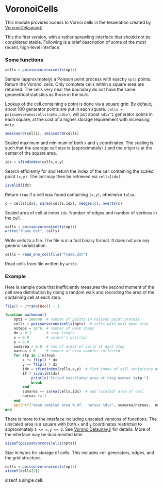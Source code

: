 # VoronoiCells

This module provides access to Vornoi cells in the tesselation created
by [VoronoiDelaunay.jl](https://github.com/JuliaGeometry/VoronoiDelaunay.jl)

This the first version, with a rather sprawling interface that should not be
considered stable. Following is a brief description of some of the
most recent, high-level interface.

### Some functions

```julia
cells = poissonvoronoicells(npts)
```
Sample (approximately) a Poisson point process with exactly `npts` points.
Return the Voronoi cells. Only complete cells within a square area are returned.
The cells very near the boundary do not have the same geometrical statistics
as those in the bulk.

Lookup of the cell containing a point is done via a square grid. By default, about
100 generator points are put in each square. `cells = poissonvoronoicells(npts,ndiv)`,
will put about `ndiv^2` generator points in each square, at the cost of a higher storage
requirement with increasing `ndiv`.

```julia
smaxcoord(cells), smincoord(cells)
```
Scaled maximum and minimum of both `x` and `y` coordinates. The scaling is such that
the average cell size is (approximately) `1` and the origin is at the center of the square area.

```julia
idx = sfindindex(cells,x,y)
```
Search efficiently for and return the index of the cell containing the scaled point `(x,y)`.
The cell may then be retrieved via `cells[idx]`.

```julia
isvalid(idx)
```
Return `true` if a cell was found containing `(x,y)`, otherwise `false`.

```julia
c = cells[idx], sarea(cells,idx), nedges(c), nverts(c)
```
Scaled area of cell at index `idx`. Number of edges and number of vertices in the cell.

```julia
cells = poissonvoronoicells(npts)
write("fname.dat", cells)
```
Write cells to a file. The file is in a fast binary format. It does not
use any generic serialization.

```julia
cells = read_one_cellfile("fname.dat")
```
Read cells from file written by `write`.

### Example

Here is sample code that inefficiently measures the second moment of the cell area
distribution by doing a random walk and recording the area of the containing cell
at each step.
```julia
flip() = 2*rand(Bool) - 1

function walkmean()
    npts = 100000  # number of points in Poisson point process
    cells = poissonvoronoicells(npts)  # cells with unit mean size
    nsteps = 10^6  # number of walk steps
    dx = 0.1       # step length
    x = 0.0        # walker's position
    y = 0.0
    sumarea = 0.0  # sum of areas of cells at each step
    nareas = 0     # number of area samples collected
    for stp in 1:nsteps
        x += flip() * dx
        y += flip() * dx
        idx = sfindindex(cells,x,y)  # find index of cell containing point (x,y)
        if ! isvalid(idx)
            println("Exited tesselated area at step number $stp.")
            break
        end
        sumarea += sarea(cells,idx)  # add (scaled) area of cell
        nareas += 1
    end
    @printf("mean sampled area %.4f,  nareas %d\n", sumarea/nareas,  nareas)
end
```

There is more to the interface including unscaled versions of functions. The
unscaled area is a square with both `x` and `y` coordinates restricted
to approximately `1 <= x,y <= 2`. See [VoronoiDelaunay.jl](https://github.com/JuliaGeometry/VoronoiDelaunay.jl)
for details. More of the interface may be documented later.

```julia
sizeof(poissonvoronoicells(npts))
```

Size in bytes for storage of cells. This includes cell generators, edges, and the grid structure.

```julia
cells = poissonvoronoicells(npts)
sizeof(cells[1])
```
sizeof a single cell.
